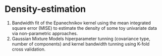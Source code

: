 # Density-estimation

1. Bandwidth fit of the Epanechnikov kernel using the mean integrated square error (MISE) to estimate the density of some toy univariate data via non-parametric approaches.
2. Gaussian Mixture Models hiperparameter tunning (covariance type, number of components) and kernel bandwidth tunning using K-fold cross validation. 
